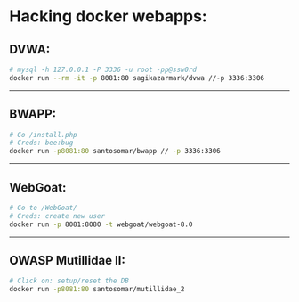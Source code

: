 # Hacking docker webapps:

DVWA:
-----
```bash
# mysql -h 127.0.0.1 -P 3336 -u root -pp@ssw0rd
docker run --rm -it -p 8081:80 sagikazarmark/dvwa //-p 3336:3306
```
------
BWAPP:
------
```bash
# Go /install.php
# Creds: bee:bug
docker run -p8081:80 santosomar/bwapp // -p 3336:3306
```

--------
WebGoat:
--------
```bash
# Go to /WebGoat/
# Creds: create new user
docker run -p 8081:8080 -t webgoat/webgoat-8.0
```

--------------------
OWASP Mutillidae II:
--------------------
```bash
# Click on: setup/reset the DB
docker run -p8081:80 santosomar/mutillidae_2
```
